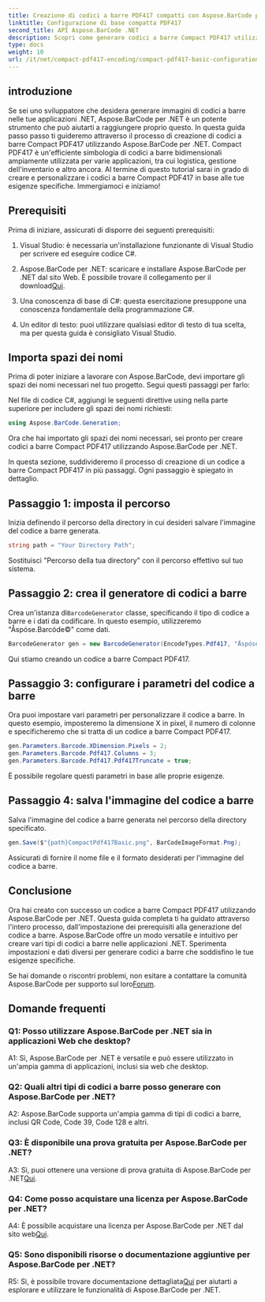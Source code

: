 ```yaml
---
title: Creazione di codici a barre PDF417 compatti con Aspose.BarCode per .NET
linktitle: Configurazione di base compatta PDF417
second_title: API Aspose.BarCode .NET
description: Scopri come generare codici a barre Compact PDF417 utilizzando Aspose.BarCode per .NET. Guida completa con istruzioni dettagliate ed esempi di codice.
type: docs
weight: 10
url: /it/net/compact-pdf417-encoding/compact-pdf417-basic-configuration/
---
```

## introduzione

Se sei uno sviluppatore che desidera generare immagini di codici a barre nelle tue applicazioni .NET, Aspose.BarCode per .NET è un potente strumento che può aiutarti a raggiungere proprio questo. In questa guida passo passo ti guideremo attraverso il processo di creazione di codici a barre Compact PDF417 utilizzando Aspose.BarCode per .NET. Compact PDF417 è un'efficiente simbologia di codici a barre bidimensionali ampiamente utilizzata per varie applicazioni, tra cui logistica, gestione dell'inventario e altro ancora. Al termine di questo tutorial sarai in grado di creare e personalizzare i codici a barre Compact PDF417 in base alle tue esigenze specifiche. Immergiamoci e iniziamo!

## Prerequisiti

Prima di iniziare, assicurati di disporre dei seguenti prerequisiti:

1. Visual Studio: è necessaria un'installazione funzionante di Visual Studio per scrivere ed eseguire codice C#.

2.  Aspose.BarCode per .NET: scaricare e installare Aspose.BarCode per .NET dal sito Web. È possibile trovare il collegamento per il download[Qui](https://releases.aspose.com/barcode/net/).

3. Una conoscenza di base di C#: questa esercitazione presuppone una conoscenza fondamentale della programmazione C#.

4. Un editor di testo: puoi utilizzare qualsiasi editor di testo di tua scelta, ma per questa guida è consigliato Visual Studio.

## Importa spazi dei nomi

Prima di poter iniziare a lavorare con Aspose.BarCode, devi importare gli spazi dei nomi necessari nel tuo progetto. Segui questi passaggi per farlo:


Nel file di codice C#, aggiungi le seguenti direttive using nella parte superiore per includere gli spazi dei nomi richiesti:

```csharp
using Aspose.BarCode.Generation;
```

Ora che hai importato gli spazi dei nomi necessari, sei pronto per creare codici a barre Compact PDF417 utilizzando Aspose.BarCode per .NET.

In questa sezione, suddivideremo il processo di creazione di un codice a barre Compact PDF417 in più passaggi. Ogni passaggio è spiegato in dettaglio.

## Passaggio 1: imposta il percorso

Inizia definendo il percorso della directory in cui desideri salvare l'immagine del codice a barre generata.

```csharp
string path = "Your Directory Path";
```

Sostituisci "Percorso della tua directory" con il percorso effettivo sul tuo sistema.

## Passaggio 2: crea il generatore di codici a barre

 Crea un'istanza di`BarcodeGenerator` classe, specificando il tipo di codice a barre e i dati da codificare. In questo esempio, utilizzeremo "Åspóse.Barcóde©" come dati.

```csharp
BarcodeGenerator gen = new BarcodeGenerator(EncodeTypes.Pdf417, "Åspóse.Barcóde©");
```

Qui stiamo creando un codice a barre Compact PDF417.

## Passaggio 3: configurare i parametri del codice a barre

Ora puoi impostare vari parametri per personalizzare il codice a barre. In questo esempio, imposteremo la dimensione X in pixel, il numero di colonne e specificheremo che si tratta di un codice a barre Compact PDF417.

```csharp
gen.Parameters.Barcode.XDimension.Pixels = 2;
gen.Parameters.Barcode.Pdf417.Columns = 3;
gen.Parameters.Barcode.Pdf417.Pdf417Truncate = true;
```

È possibile regolare questi parametri in base alle proprie esigenze.

## Passaggio 4: salva l'immagine del codice a barre

Salva l'immagine del codice a barre generata nel percorso della directory specificato.

```csharp
gen.Save($"{path}CompactPdf417Basic.png", BarCodeImageFormat.Png);
```

Assicurati di fornire il nome file e il formato desiderati per l'immagine del codice a barre.

## Conclusione

Ora hai creato con successo un codice a barre Compact PDF417 utilizzando Aspose.BarCode per .NET. Questa guida completa ti ha guidato attraverso l'intero processo, dall'impostazione dei prerequisiti alla generazione del codice a barre. Aspose.BarCode offre un modo versatile e intuitivo per creare vari tipi di codici a barre nelle applicazioni .NET. Sperimenta impostazioni e dati diversi per generare codici a barre che soddisfino le tue esigenze specifiche.

 Se hai domande o riscontri problemi, non esitare a contattare la comunità Aspose.BarCode per supporto sul loro[Forum](https://forum.aspose.com/c/barcode/13).

## Domande frequenti

### Q1: Posso utilizzare Aspose.BarCode per .NET sia in applicazioni Web che desktop?

A1: Sì, Aspose.BarCode per .NET è versatile e può essere utilizzato in un'ampia gamma di applicazioni, inclusi sia web che desktop.

### Q2: Quali altri tipi di codici a barre posso generare con Aspose.BarCode per .NET?

A2: Aspose.BarCode supporta un'ampia gamma di tipi di codici a barre, inclusi QR Code, Code 39, Code 128 e altri.

### Q3: È disponibile una prova gratuita per Aspose.BarCode per .NET?

 A3: Sì, puoi ottenere una versione di prova gratuita di Aspose.BarCode per .NET[Qui](https://releases.aspose.com/).

### Q4: Come posso acquistare una licenza per Aspose.BarCode per .NET?

 A4: È possibile acquistare una licenza per Aspose.BarCode per .NET dal sito web[Qui](https://purchase.aspose.com/buy).

### Q5: Sono disponibili risorse o documentazione aggiuntive per Aspose.BarCode per .NET?

 R5: Sì, è possibile trovare documentazione dettagliata[Qui](https://reference.aspose.com/barcode/net/) per aiutarti a esplorare e utilizzare le funzionalità di Aspose.BarCode per .NET.